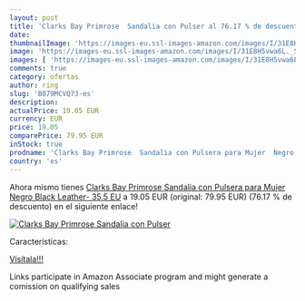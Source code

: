 ```yaml
---
layout: post
title: 'Clarks Bay Primrose  Sandalia con Pulser al 76.17 % de descuento'
date: 
thumbnailImage: 'https://images-eu.ssl-images-amazon.com/images/I/31E8H5vwa6L._SL200_.jpg'
image: 'https://images-eu.ssl-images-amazon.com/images/I/31E8H5vwa6L._SL200_.jpg'
images: [ 'https://images-eu.ssl-images-amazon.com/images/I/31E8H5vwa6L._SL200_.jpg' ]
comments: true
category: ofertas
author: ring
slug: 'B079MCVQ7J-es'
description:
actualPrice: 19.05 EUR
currency: EUR
price: 19.05
comparePrice: 79.95 EUR
inStock: true
prodname: 'Clarks Bay Primrose  Sandalia con Pulsera para Mujer  Negro  Black Leather-   35.5 EU'
country: 'es'
---
```


Ahora mismo tienes [Clarks Bay Primrose  Sandalia con Pulsera para Mujer  Negro  Black Leather-   35.5 EU](https://www.amazon.es/dp/B079MCVQ7J/?tag=tolees-21) a 19.05 EUR (original: 79.95 EUR) (76.17 %  de descuento) en el siguiente enlace!

[![Clarks Bay Primrose  Sandalia con Pulser](https://images-eu.ssl-images-amazon.com/images/I/31E8H5vwa6L._SL200_.jpg)](https://www.amazon.es/dp/B079MCVQ7J/?tag=tolees-21)

Características:


[Visítala!!!](https://www.amazon.es/dp/B079MCVQ7J/?tag=tolees-21)

Links participate in Amazon Associate program and might generate a comission on qualifying sales
